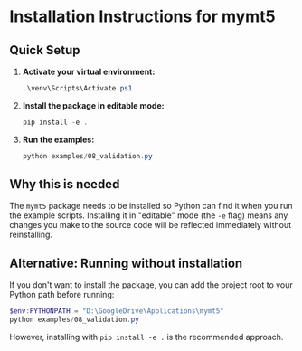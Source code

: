 # Installation Instructions for mymt5

## Quick Setup

1. **Activate your virtual environment:**
   ```powershell
   .\venv\Scripts\Activate.ps1
   ```

2. **Install the package in editable mode:**
   ```powershell
   pip install -e .
   ```

3. **Run the examples:**
   ```powershell
   python examples/08_validation.py
   ```

## Why this is needed

The `mymt5` package needs to be installed so Python can find it when you run the example scripts. Installing it in "editable" mode (the `-e` flag) means any changes you make to the source code will be reflected immediately without reinstalling.

## Alternative: Running without installation

If you don't want to install the package, you can add the project root to your Python path before running:

```powershell
$env:PYTHONPATH = "D:\GoogleDrive\Applications\mymt5"
python examples/08_validation.py
```

However, installing with `pip install -e .` is the recommended approach.



